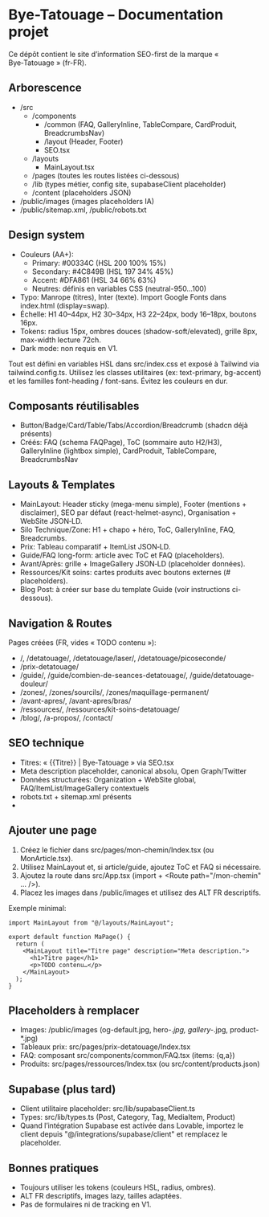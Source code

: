 # Bye-Tatouage – Documentation projet

Ce dépôt contient le site d’information SEO-first de la marque « Bye‑Tatouage » (fr-FR).

## Arborescence
- /src
  - /components
    - /common (FAQ, GalleryInline, TableCompare, CardProduit, BreadcrumbsNav)
    - /layout (Header, Footer)
    - SEO.tsx
  - /layouts
    - MainLayout.tsx
  - /pages (toutes les routes listées ci-dessous)
  - /lib (types métier, config site, supabaseClient placeholder)
  - /content (placeholders JSON)
- /public/images (images placeholders IA)
- /public/sitemap.xml, /public/robots.txt

## Design system
- Couleurs (AA+):
  - Primary: #00334C (HSL 200 100% 15%)
  - Secondary: #4C849B (HSL 197 34% 45%)
  - Accent: #DFA861 (HSL 34 66% 63%)
  - Neutres: définis en variables CSS (neutral-950…100)
- Typo: Manrope (titres), Inter (texte). Import Google Fonts dans index.html (display=swap).
- Échelle: H1 40–44px, H2 30–34px, H3 22–24px, body 16–18px, boutons 16px.
- Tokens: radius 15px, ombres douces (shadow-soft/elevated), grille 8px, max-width lecture 72ch.
- Dark mode: non requis en V1.

Tout est défini en variables HSL dans src/index.css et exposé à Tailwind via tailwind.config.ts. Utilisez les classes utilitaires (ex: text-primary, bg-accent) et les familles font-heading / font-sans. Évitez les couleurs en dur.

## Composants réutilisables
- Button/Badge/Card/Table/Tabs/Accordion/Breadcrumb (shadcn déjà présents)
- Créés: FAQ (schema FAQPage), ToC (sommaire auto H2/H3), GalleryInline (lightbox simple), CardProduit, TableCompare, BreadcrumbsNav

## Layouts & Templates
- MainLayout: Header sticky (mega-menu simple), Footer (mentions + disclaimer), SEO par défaut (react-helmet-async), Organisation + WebSite JSON‑LD.
- Silo Technique/Zone: H1 + chapo + héro, ToC, GalleryInline, FAQ, Breadcrumbs.
- Prix: Tableau comparatif + ItemList JSON‑LD.
- Guide/FAQ long-form: article avec ToC et FAQ (placeholders).
- Avant/Après: grille + ImageGallery JSON‑LD (placeholder données).
- Ressources/Kit soins: cartes produits avec boutons externes (# placeholders).
- Blog Post: à créer sur base du template Guide (voir instructions ci-dessous).

## Navigation & Routes
Pages créées (FR, vides « TODO contenu »):
- /, /detatouage/, /detatouage/laser/, /detatouage/picoseconde/
- /prix-detatouage/
- /guide/, /guide/combien-de-seances-detatouage/, /guide/detatouage-douleur/
- /zones/, /zones/sourcils/, /zones/maquillage-permanent/
- /avant-apres/, /avant-apres/bras/
- /ressources/, /ressources/kit-soins-detatouage/
- /blog/, /a-propos/, /contact/

## SEO technique
- Titres: « {{Titre}} | Bye‑Tatouage » via SEO.tsx
- Meta description placeholder, canonical absolu, Open Graph/Twitter
- Données structurées: Organization + WebSite global, FAQ/ItemList/ImageGallery contextuels
- robots.txt + sitemap.xml présents
- <html lang="fr">

## Ajouter une page
1) Créez le fichier dans src/pages/mon-chemin/Index.tsx (ou MonArticle.tsx).
2) Utilisez MainLayout et, si article/guide, ajoutez ToC et FAQ si nécessaire.
3) Ajoutez la route dans src/App.tsx (import + <Route path="/mon-chemin" … />).
4) Placez les images dans /public/images et utilisez des ALT FR descriptifs.

Exemple minimal:
```
import MainLayout from "@/layouts/MainLayout";

export default function MaPage() {
  return (
    <MainLayout title="Titre page" description="Meta description.">
      <h1>Titre page</h1>
      <p>TODO contenu…</p>
    </MainLayout>
  );
}
```

## Placeholders à remplacer
- Images: /public/images (og-default.jpg, hero-*.jpg, gallery-*.jpg, product-*.jpg)
- Tableaux prix: src/pages/prix-detatouage/Index.tsx
- FAQ: composant src/components/common/FAQ.tsx (items: {q,a})
- Produits: src/pages/ressources/Index.tsx (ou src/content/products.json)

## Supabase (plus tard)
- Client utilitaire placeholder: src/lib/supabaseClient.ts
- Types: src/lib/types.ts (Post, Category, Tag, MediaItem, Product)
- Quand l’intégration Supabase est activée dans Lovable, importez le client depuis "@/integrations/supabase/client" et remplacez le placeholder.

## Bonnes pratiques
- Toujours utiliser les tokens (couleurs HSL, radius, ombres).
- ALT FR descriptifs, images lazy, tailles adaptées.
- Pas de formulaires ni de tracking en V1.
